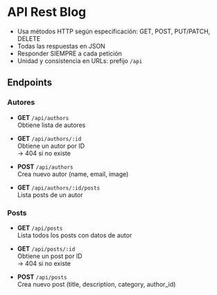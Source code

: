 # API Rest Blog

- Usa métodos HTTP según especificación: GET, POST, PUT/PATCH, DELETE
- Todas las respuestas en JSON
- Responder SIEMPRE a cada petición
- Unidad y consistencia en URLs: prefijo `/api`

## Endpoints

### Autores

- **GET** `/api/authors`  
  Obtiene lista de autores

- **GET** `/api/authors/:id`  
  Obtiene un autor por ID  
  -> 404 si no existe

- **POST** `/api/authors`  
  Crea nuevo autor (name, email, image)

- **GET** `/api/authors/:id/posts`  
  Lista posts de un autor

### Posts

- **GET** `/api/posts`  
  Lista todos los posts con datos de autor

- **GET** `/api/posts/:id`  
  Obtiene un post por ID  
  -> 404 si no existe

- **POST** `/api/posts`  
  Crea nuevo post (title, description, category, author_id)